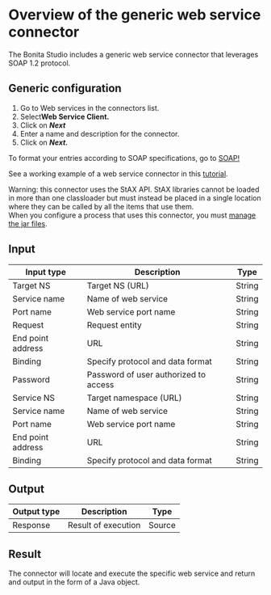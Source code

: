 # Overview of the generic web service connector

The Bonita Studio includes a generic web service connector that leverages SOAP 1.2 protocol.

## Generic configuration

1. Go to Web services in the connectors list. 
2. Select**Web Service Client.**
3. Click on _**Next**_
4. Enter a name and description for the connector.
5. Click on _**Next.**_

To format your entries according to SOAP specifications, go to [SOAP!](http://www.w3.org/TR/soap12-part1/#intro)

See a working example of a web service connector in this [tutorial](web-service-tutorial.md).

Warning: this connector uses the StAX API. StAX libraries cannot be loaded in more than one classloader but must instead be placed in a single location where they can be called by all the items that use them.  
When you configure a process that uses this connector, you must [manage the jar files](manage-jar-files.md).

## Input

| Input type  | Description  | Type  | 
| ----------- | ------------ | ----- | 
| Target NS  | Target NS (URL)  | String  | 
| Service name  | Name of web service  | String  | 
| Port name  | Web service port name  | String  | 
| Request  | Request entity  | String  | 
| End point address  | URL  | String  | 
| Binding  | Specify protocol and data format  | String  | 
| Password  | Password of user authorized to access  | String  | 
| Service NS  | Target namespace (URL)  | String  | 
| Service name  | Name of web service  | String  |
| Port name  | Web service port name  | String  |
| End point address  | URL  | String  |
| Binding  | Specify protocol and data format  | String  | 

## Output
| Output type  | Description  | Type  |
| ------------ | ------------ | ----- |
| Response  | Result of execution  | Source  |

## Result

The connector will locate and execute the specific web service and return and output in the form of a Java object.
